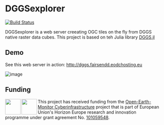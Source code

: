 # DGGSexplorer

[![Build Status](https://github.com/danlooo/DGGSExplorer.jl/actions/workflows/CI.yml/badge.svg?branch=main)](https://github.com/danlooo/DGGSExplorer.jl/actions/workflows/CI.yml?query=branch%3Amain)

DGGSexplorer is a web server creeating OGC tiles on the fly from DGGS native raster data cubes.
This project is based on teh Julia library [DGGS.jl](https://github.com/danlooo/DGGS.jl)

## Demo

See this web server in action: http://dggs.fairsendd.eodchosting.eu

![image](https://github.com/user-attachments/assets/e45c8418-14e2-4b1b-9ba6-19342c314c9f)

## Funding

<p>
<a href = "https://earthmonitor.org/">
<img src="https://earthmonitor.org/wp-content/uploads/2022/04/european-union-155207_640-300x200.png" align="left" height="50" />
</a>

<a href = "https://earthmonitor.org/">
<img src="https://earthmonitor.org/wp-content/uploads/2022/04/OEM_Logo_Horizontal_Dark_Transparent_Background_205x38.png" align="left" height="50" />
</a>
</p>

This project has received funding from the [Open-Earth-Monitor Cyberinfrastructure](https://earthmonitor.org/) project that is part of European Union's Horizon Europe research and innovation programme under grant agreement No. [101059548](https://cordis.europa.eu/project/id/101059548).
